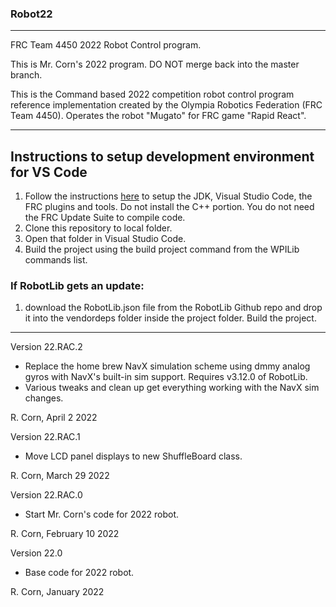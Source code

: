 ### Robot22
----------------------------------------------------------------------------
FRC Team 4450 2022 Robot Control program.

This is Mr. Corn's 2022 program. DO NOT merge back into the master branch.

This is the Command based 2022 competition robot control program reference implementation created by the Olympia Robotics Federation (FRC Team 4450). 
Operates the robot "Mugato" for FRC game "Rapid React".

----------------------------------------------------------------------------
## Instructions to setup development environment for VS Code
1) Follow the instructions [here](https://wpilib.screenstepslive.com/s/currentCS/m/java) to setup the JDK, Visual Studio Code, the FRC plugins and tools. Do not install the C++ portion. You do not need the FRC Update Suite to compile code.
2) Clone this repository to local folder.
3) Open that folder in Visual Studio Code.
4) Build the project using the build project command from the WPILib commands list.

### If RobotLib gets an update:
1) download the RobotLib.json file from the RobotLib Github repo and drop it into the vendordeps folder inside the project folder. Build the project.
****************************************************************************************************************
Version 22.RAC.2

*   Replace the home brew NavX simulation scheme using dmmy analog gyros with NavX's built-in sim support.
    Requires v3.12.0 of RobotLib.
*   Various tweaks and clean up get everything working with the NavX sim changes.

R. Corn, April 2 2022

Version 22.RAC.1

*   Move LCD panel displays to new ShuffleBoard class.

R. Corn, March 29 2022

Version 22.RAC.0

*   Start Mr. Corn's code for 2022 robot.

R. Corn, February 10 2022

Version 22.0

*   Base code for 2022 robot.

R. Corn, January 2022
